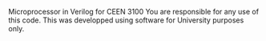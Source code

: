 Microprocessor in Verilog for CEEN 3100
You are responsible for any use of this code. This was developped using software for University purposes only. 
